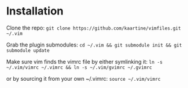 Installation
============

Clone the repo:
`git clone https://github.com/kaartine/vimfiles.git ~/.vim`

Grab the plugin submodules:
`cd ~/.vim && git submodule init && git submodule update`


Make sure vim finds the vimrc file by either symlinking it:
`ln -s ~/.vim/vimrc ~/.vimrc && ln -s ~/.vim/gvimrc ~/.gvimrc`

or by sourcing it from  your own ~/.vimrc:
`source ~/.vim/vimrc`
